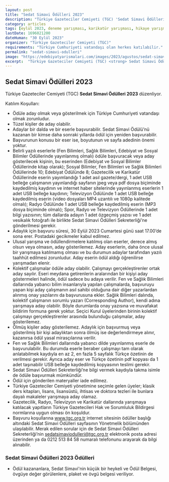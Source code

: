```yaml
---
layout: post
title: "Sedat Simavi Ödülleri 2023"
description: "Türkiye Gazeteciler Cemiyeti (TGC) 'Sedat Simavi Ödülleri 2023' düzenliyor."
category: articles
tags: [eylül 2023, deneme yarışması, karikatür yarışması, hikaye yarışması, resim yarışması, fotoğraf yarışması, şiir yarışması, genel]
lastDate: 1696021200
dateHuman: "30 Eylül 2023"
organizer: "Türkiye Gazeteciler Cemiyeti (TGC)"
requirements: "Türkiye Cumhuriyeti vatandaşı olan herkes katılabilir."
permalink: "sedat-simavi-odulleri"
image: "https://edebiyatyarismalari.com/images/2023/agustos/sedat-simavi-odulleri.jpg"
excerpt:  "Türkiye Gazeteciler Cemiyeti (TGC) <strong> Sedat Simavi Ödülleri 2023 </strong> düzenliyor."
---
```


## Sedat Simavi Ödülleri 2023
Türkiye Gazeteciler Cemiyeti (TGC) **Sedat Simavi Ödülleri 2023** düzenliyor.  

Katılım Koşulları:

- Ödüle aday olmak veya gösterilmek için Türkiye Cumhuriyeti vatandaşı olmak zorunludur.
- Tüzel kişiler de aday olabilir.
- Adaylar bir dalda ve bir eserle başvurabilir. Sedat Simavi Ödülü’nü kazanan bir kimse daha sonraki yıllarda ödül için yeniden başvurabilir.
- Başvurunun konusu bir eser ise, boyutunun ve sayfa adedinin önemi yoktur.
- Belirli yazılı eserlerle (Fen Bilimleri, Sağlık Bilimleri, Edebiyat ve Sosyal Bilimler Ödüllerinde yayınlanmış olmalı) ödüle başvuracak veya aday gösterilecek kişinin, bu eserinden (Edebiyat ve Sosyal Bilimler Ödüllerinde kitap olarak); Sosyal Bilimler, Fen Bilimleri ve Sağlık Bilimleri Ödüllerinde 10; Edebiyat Ödülünde 8; Gazetecilik ve Karikatür Ödüllerinde eserin yayımlandığı 1 adet asıl gazete/dergi, 1 adet USB belleğe çalışmanın yayınlandığı sayfanın jpeg veya pdf dosya biçiminde kaydedilmiş kaydının ve internet haber sitelerinde yayınlanmış eserlerin 1 adet USB belleğe kaydının; Televizyon Ödülünde 1 adet USB belleğe kaydedilmiş eserin (video dosyaları MP4 uzantılı ve 1080p kalitede olmalı); Radyo Ödülünde 1 adet USB belleğe kaydedilmiş eserin (MP3 dosya biçiminde olmalı); Spor, Radyo ve Televizyon Ödüllerinde 1 adet bilgi yazısının; tüm dallarda adayın 1 adet özgeçmiş yazısı ve 1 adet vesikalık fotoğrafı ile birlikte Sedat Simavi Ödülleri Sekreterliği’ne gönderilmesi gerekir.
- Adaylık için başvuru süresi, 30 Eylül 2023 Cumartesi günü saat 17.00’de sona erer. Postadaki gecikmeler kabul edilmez.
- Ulusal yarışma ve ödüllendirmelere katılmış olan eserler, derece almış olsun veya olmasın, aday gösterilemez. Aday eserlerin, daha önce ulusal bir yarışmaya katılmamış olması ve bu durumun adaylar tarafından yazılı taahhüt edilmesi zorunludur. Aday eserin ödül aldığı öğrenilirse yarışmadan elenir.
- Kolektif çalışmalar ödüle aday olabilir. Çalışmayı gerçekleştirenler ortak aday sayılır. Eseri meydana getirenlerin aralarından bir kişiyi aday göstermeleri halinde, ödül sadece bu adaya verilir. Fen ve Sağlık Bilimleri dallarında yabancı bilim insanlarıyla yapılan çalışmalarda, başvuruyu yapan kişi aday çalışmanın asıl sahibi olduğuna dair diğer yazarlardan alınmış onay yazılarını da başvurusuna ekler. Sağlık Bilimleri dalında, kolektif çalışmanın sorumlu yazarı (Corresponding Author), kendi adına yarışmaya aday olabilir. Böyle durumlarda onay yazısına ve muvafakat bildirim formuna gerek yoktur. Seçici Kurul üyelerinden birinin kolektif çalışmayı gerçekleştirenler arasında bulunduğu çalışmalar, aday gösterilemez.
- Ölmüş kişiler aday gösterilemez. Adaylık için başvurmuş veya gösterilmiş bir kişi adaylıktan sonra ölmüş ise değerlendirmeye alınır, kazanırsa ödül yasal mirasçılarına verilir.
- Fen ve Sağlık Bilimleri dallarında yabancı dilde yayınlanmış eserle de başvurulabilir. Bu durumda eserle beraber çalışmayı tam olarak anlatabilmek kaydıyla en az 2, en fazla 5 sayfalık Türkçe özetinin de verilmesi gerekir. Ayrıca aday eser ve Türkçe özetinin pdf kopyası da 1 adet taşınabilir USB belleğe kaydedilmiş kopyasının teslimi gerekir.
- Sedat Simavi Ödülleri Sekreterliği’ne bilgi vermek kaydıyla takma isimle de ödüle başvurmak mümkündür.
- Ödül için gönderilen materyaller iade edilmez.
- Türkiye Gazeteciler Cemiyeti yönetimine seçimle gelen üyeler; klasik ders kitapları, lisans, lisansüstü, ihtisas ve doktora tezleri ile bunlara dayalı makaleler yarışmaya aday olamaz.
- Gazetecilik, Radyo, Televizyon ve Karikatür dallarında yarışmaya katılacak yapıtların Türkiye Gazetecileri Hak ve Sorumluluk Bildirgesi normlarına uygun olması ön koşuldur.
- Başvuru koşullarına www.tgc.org.tr  internet sitesinin ödüller başlığı altındaki Sedat Simavi Ödülleri sayfasının Yönetmelik bölümünden ulaşılabilir. Merak edilen sorular için de Sedat Simavi Ödülleri Sekreterliği’nin sedatsimaviodulleri@tgc.org.tr  elektronik posta adresi üzerinden ya da 0212 513 84 58 numaralı telefonunu arayarak da bilgi alınabilir.


### Sedat Simavi Ödülleri 2023 Ödülleri
- Ödül kazananlara, Sedat Simavi'nin küçük bir heykeli ve Ödül Belgesi, övgüye değer görülenlere, plaket ve övgü belgesi veriliyor.
